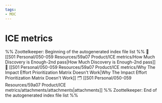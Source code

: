 ```yaml
---
tags: 
- MOC
---
```

# ICE metrics



%% Zoottelkeeper: Beginning of the autogenerated index file list  %%
📄 [[S01 Personal/050-059 Resources/59a07 Product/ICE metrics/How Much Discovery is Enough-2nd pass|How Much Discovery is Enough-2nd pass]]
📄 [[S01 Personal/050-059 Resources/59a07 Product/ICE metrics/Why The Impact Effort Prioritization Matrix Doesn't Work|Why The Impact Effort Prioritization Matrix Doesn't Work]]
🗂️ [[S01 Personal/050-059 Resources/59a07 Product/ICE metrics/attachments/attachments|attachments]]
%% Zoottelkeeper: End of the autogenerated index file list  %%

